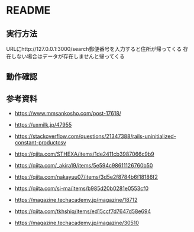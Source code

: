 # README

## 実行方法
URLにhttp://127.0.0.1:3000/search郵便番号を入力すると住所が帰ってくる
存在しない場合はデータが存在しませんと帰ってくる

## 動作確認

## 参考資料

* https://www.mmsankosho.com/post-17618/

* https://uxmilk.jp/47955

* https://stackoverflow.com/questions/21347388/rails-uninitialized-constant-productcsv

* https://qiita.com/STHEXA/items/1de2411cb3987066c9b9

* https://qiita.com/_akira19/items/5e594c98611126760b50

* https://qiita.com/nakayuu07/items/3d5e2f8784b6f18186f2

* https://qiita.com/si-ma/items/b985d20b0281e0553cf0

* https://magazine.techacademy.jp/magazine/18712

* https://qiita.com/tkhshiq/items/ed15ccf7d7647d58e694

* https://magazine.techacademy.jp/magazine/30510
